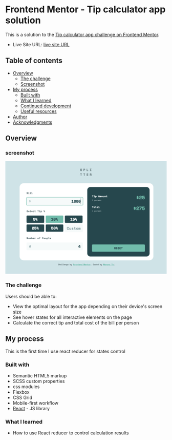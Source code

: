 # Frontend Mentor - Tip calculator app solution

This is a solution to the [Tip calculator app challenge on Frontend Mentor](https://www.frontendmentor.io/challenges/tip-calculator-app-ugJNGbJUX).

- Live Site URL: [live site URL](https://merano5342.github.io/fem-tip-calculator-app/)

## Table of contents

- [Overview](#overview)
  - [The challenge](#the-challenge)
  - [Screenshot](#screenshot)
- [My process](#my-process)
  - [Built with](#built-with)
  - [What I learned](#what-i-learned)
  - [Continued development](#continued-development)
  - [Useful resources](#useful-resources)
- [Author](#author)
- [Acknowledgments](#acknowledgments)


## Overview

### screenshot  
![image](https://github.com/merano5342/FEM_tip-calculator-app/blob/main/desktop-pic_tip-app.png)  

### The challenge

Users should be able to:

- View the optimal layout for the app depending on their device's screen size
- See hover states for all interactive elements on the page
- Calculate the correct tip and total cost of the bill per person





## My process

This is the first time I use react reducer for states control

### Built with

- Semantic HTML5 markup
- SCSS custom properties
- css modules
- Flexbox
- CSS Grid
- Mobile-first workflow
- [React](https://reactjs.org/) - JS library


### What I learned
- How to use React reducer to control calculation results 


